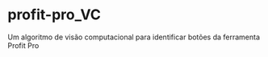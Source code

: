 # profit-pro_VC
Um algoritmo de visão computacional para identificar botões da ferramenta Profit Pro
